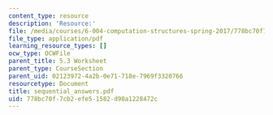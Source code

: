 ```yaml
---
content_type: resource
description: 'Resource:'
file: /media/courses/6-004-computation-structures-spring-2017/778bc70f7cb2efe51582d90a1228472c_sequential_answers.pdf
file_type: application/pdf
learning_resource_types: []
ocw_type: OCWFile
parent_title: 5.3 Worksheet
parent_type: CourseSection
parent_uid: 02123972-4a2b-0e71-718e-7969f3320766
resourcetype: Document
title: sequential_answers.pdf
uid: 778bc70f-7cb2-efe5-1582-d90a1228472c
---
```

